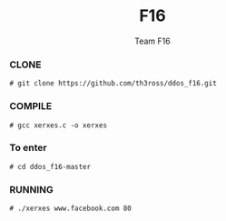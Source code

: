 <h1 align="center">F16</h1>
<p align="center">
  Team F16
</p>

### CLONE
```
# git clone https://github.com/th3ross/ddos_f16.git
```

### COMPILE
```
# gcc xerxes.c -o xerxes
```
### To enter

 ```
# cd ddos_f16-master
```
 
### RUNNING
```
# ./xerxes www.facebook.com 80
```
